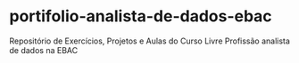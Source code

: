 # portifolio-analista-de-dados-ebac
Repositório de Exercícios, Projetos e Aulas do Curso Livre Profissão analista de dados na EBAC
